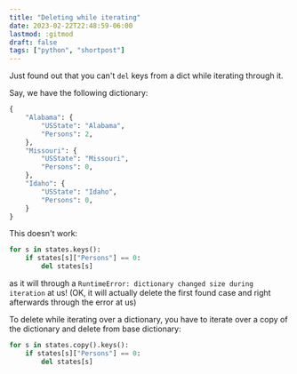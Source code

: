 ```yaml
---
title: "Deleting while iterating"
date: 2023-02-22T22:48:59-06:00
lastmod: :gitmod
draft: false
tags: ["python", "shortpost"]
---
```

Just found out that you can't `del` keys from a dict while iterating through it.

Say, we have the following dictionary:
```python
{
    "Alabama": {
        "USState": "Alabama",
        "Persons": 2,
    },
    "Missouri": {
        "USState": "Missouri",
        "Persons": 0,
    },
    "Idaho": {
        "USState": "Idaho",
        "Persons": 0,
    }
}

```

This doesn't work:

```python
for s in states.keys():
    if states[s]["Persons"] == 0:
        del states[s]
```

as it will through a `RuntimeError: dictionary changed size during iteration` at us!
(OK, it will actually delete the first found case and right afterwards through the error at us)

To delete while iterating over a dictionary, you have to iterate over a copy of the dictionary and delete from base dictionary:

```python
for s in states.copy().keys():
    if states[s]["Persons"] == 0:
        del states[s]
```
